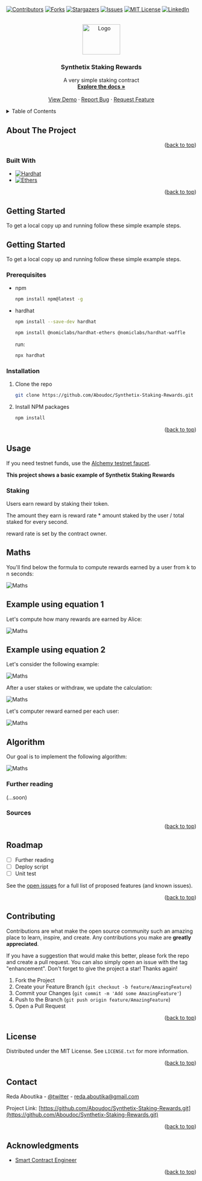 <a name="readme-top"></a>

[![Contributors][contributors-shield]][contributors-url]
[![Forks][forks-shield]][forks-url]
[![Stargazers][stars-shield]][stars-url]
[![Issues][issues-shield]][issues-url]
[![MIT License][license-shield]][license-url]
[![LinkedIn][linkedin-shield]][linkedin-url]

<!-- PROJECT LOGO -->
<br />
<div align="center">
  <a href="https://github.com/Aboudoc/Synthetix-Staking-Rewards.git">
    <img src="images/logo.png" alt="Logo" width="100" height="80">
  </a>

<h3 align="center">Synthetix Staking Rewards</h3>

  <p align="center">
    A very simple staking contract 
    <br />
    <a href="https://github.com/Aboudoc/Synthetix-Staking-Rewards"><strong>Explore the docs »</strong></a>
    <br />
    <br />
    <a href="https://github.com/Aboudoc/Synthetix-Staking-Rewards">View Demo</a>
    ·
    <a href="https://github.com/Aboudoc/Synthetix-Staking-Rewards/issues">Report Bug</a>
    ·
    <a href="https://github.com/Aboudoc/Synthetix-Staking-Rewards/issues">Request Feature</a>
  </p>
</div>

<!-- TABLE OF CONTENTS -->
<details>
  <summary>Table of Contents</summary>
  <ol>
    <li>
      <a href="#about-the-project">About The Project</a>
      <ul>
        <li><a href="#built-with">Built With</a></li>
      </ul>
    </li>
    <li>
      <a href="#getting-started">Getting Started</a>
      <ul>
        <li><a href="#prerequisites">Prerequisites</a></li>
        <li><a href="#installation">Installation</a></li>
      </ul>
    </li>
    <li><a href="#usage">Usage</a></li>
    <li><a href="#roadmap">Roadmap</a></li>
    <li><a href="#contributing">Contributing</a></li>
    <li><a href="#license">License</a></li>
    <li><a href="#contact">Contact</a></li>
    <li><a href="#acknowledgments">Acknowledgments</a></li>
  </ol>
</details>

<!-- ABOUT THE PROJECT -->

## About The Project

<p align="right">(<a href="#readme-top">back to top</a>)</p>

### Built With

- [![Hardhat][Hardhat]][Hardhat-url]
- [![Ethers][Ethers.js]][Ethers-url]

<p align="right">(<a href="#readme-top">back to top</a>)</p>

<!-- GETTING STARTED -->

## Getting Started

To get a local copy up and running follow these simple example steps.

## Getting Started

To get a local copy up and running follow these simple example steps.

### Prerequisites

- npm

  ```sh
  npm install npm@latest -g
  ```

- hardhat

  ```sh
  npm install --save-dev hardhat
  ```

  ```sh
  npm install @nomiclabs/hardhat-ethers @nomiclabs/hardhat-waffle
  ```

  run:

  ```sh
  npx hardhat
  ```

### Installation

1. Clone the repo
   ```sh
   git clone https://github.com/Aboudoc/Synthetix-Staking-Rewards.git
   ```
2. Install NPM packages
   ```sh
   npm install
   ```

<p align="right">(<a href="#readme-top">back to top</a>)</p>

<!-- USAGE EXAMPLES -->

## Usage

If you need testnet funds, use the [Alchemy testnet faucet](https://goerlifaucet.com/).

**This project shows a basic example of Synthetix Staking Rewards**

### Staking

Users earn reward by staking their token.

The amount they earn is reward rate \* amount staked by the user / total staked for every second.

reward rate is set by the contract owner.

## Maths

You'll find below the formula to compute rewards earned by a user from k to n seconds:

<div>
 <img src="images/math01.png" alt="Maths">
 </div>

## Example using equation 1

Let's compute how many rewards are earned by Alice:

<div>
 <img src="images/math01bis.png" alt="Maths">
 </div>

## Example using equation 2

Let's consider the following example:

<div>
 <img src="images/maths01.png" alt="Maths">
 </div>

After a user stakes or withdraw, we update the calculation:

<div>
 <img src="images/math02.png" alt="Maths">
 </div>

Let's computer reward earned per each user:

<div>
 <img src="images/math03.png" alt="Maths">
 </div>

## Algorithm

Our goal is to implement the following algorithm:

<div>
 <img src="images/math04.png" alt="Maths">
 </div>

### Further reading

(...soon)

### Sources

<p align="right">(<a href="#readme-top">back to top</a>)</p>

<!-- ROADMAP -->

## Roadmap

- [ ] Further reading
- [ ] Deploy script
- [ ] Unit test

See the [open issues](https://github.com/Aboudoc/Synthetix-Staking-Rewards.git/issues) for a full list of proposed features (and known issues).

<p align="right">(<a href="#readme-top">back to top</a>)</p>

<!-- CONTRIBUTING -->

## Contributing

Contributions are what make the open source community such an amazing place to learn, inspire, and create. Any contributions you make are **greatly appreciated**.

If you have a suggestion that would make this better, please fork the repo and create a pull request. You can also simply open an issue with the tag "enhancement".
Don't forget to give the project a star! Thanks again!

1. Fork the Project
2. Create your Feature Branch (`git checkout -b feature/AmazingFeature`)
3. Commit your Changes (`git commit -m 'Add some AmazingFeature'`)
4. Push to the Branch (`git push origin feature/AmazingFeature`)
5. Open a Pull Request

<p align="right">(<a href="#readme-top">back to top</a>)</p>

<!-- LICENSE -->

## License

Distributed under the MIT License. See `LICENSE.txt` for more information.

<p align="right">(<a href="#readme-top">back to top</a>)</p>

<!-- CONTACT -->

## Contact

Reda Aboutika - [@twitter](https://twitter.com/AboutikaR) - reda.aboutika@gmail.com

Project Link: [https://github.com/Aboudoc/Synthetix-Staking-Rewards.git](https://github.com/Aboudoc/Synthetix-Staking-Rewards.git)

<p align="right">(<a href="#readme-top">back to top</a>)</p>

<!-- ACKNOWLEDGMENTS -->

## Acknowledgments

- [Smart Contract Engineer](https://www.smartcontract.engineer/)

<p align="right">(<a href="#readme-top">back to top</a>)</p>

<!-- MARKDOWN LINKS & IMAGES -->
<!-- https://www.markdownguide.org/basic-syntax/#reference-style-links -->

[contributors-shield]: https://img.shields.io/github/contributors/Aboudoc/Synthetix-Staking-Rewards.svg?style=for-the-badge
[contributors-url]: https://github.com/Aboudoc/Synthetix-Staking-Rewards/graphs/contributors
[forks-shield]: https://img.shields.io/github/forks/Aboudoc/Synthetix-Staking-Rewards.svg?style=for-the-badge
[forks-url]: https://github.com/Aboudoc/Synthetix-Staking-Rewards/network/members
[stars-shield]: https://img.shields.io/github/stars/Aboudoc/Synthetix-Staking-Rewards.svg?style=for-the-badge
[stars-url]: https://github.com/Aboudoc/Synthetix-Staking-Rewards/stargazers
[issues-shield]: https://img.shields.io/github/issues/Aboudoc/Synthetix-Staking-Rewards.svg?style=for-the-badge
[issues-url]: https://github.com/Aboudoc/Synthetix-Staking-Rewards/issues
[license-shield]: https://img.shields.io/github/license/Aboudoc/Synthetix-Staking-Rewards.svg?style=for-the-badge
[license-url]: https://github.com/Aboudoc/Synthetix-Staking-Rewards/blob/master/LICENSE.txt
[linkedin-shield]: https://img.shields.io/badge/-LinkedIn-black.svg?style=for-the-badge&logo=linkedin&colorB=555
[linkedin-url]: https://www.linkedin.com/in/r%C3%A9da-aboutika-34305453/?originalSubdomain=fr
[product-screenshot]: https://ethereum.org/static/28214bb68eb5445dcb063a72535bc90c/9019e/hero.webp
[Hardhat]: https://img.shields.io/badge/Hardhat-20232A?style=for-the-badge&logo=hardhat&logoColor=61DAFB
[Hardhat-url]: https://hardhat.org/
[Ethers.js]: https://img.shields.io/badge/ethers.js-000000?style=for-the-badge&logo=ethersdotjs&logoColor=white
[Ethers-url]: https://docs.ethers.org/v5/
[Vue.js]: https://img.shields.io/badge/Vue.js-35495E?style=for-the-badge&logo=vuedotjs&logoColor=4FC08D
[Vue-url]: https://vuejs.org/
[Angular.io]: https://img.shields.io/badge/Angular-DD0031?style=for-the-badge&logo=angular&logoColor=white
[Angular-url]: https://angular.io/
[Svelte.dev]: https://img.shields.io/badge/Svelte-4A4A55?style=for-the-badge&logo=svelte&logoColor=FF3E00
[Svelte-url]: https://svelte.dev/
[Laravel.com]: https://img.shields.io/badge/Laravel-FF2D20?style=for-the-badge&logo=laravel&logoColor=white
[Laravel-url]: https://laravel.com
[Bootstrap.com]: https://img.shields.io/badge/Bootstrap-563D7C?style=for-the-badge&logo=bootstrap&logoColor=white
[Bootstrap-url]: https://getbootstrap.com
[JQuery.com]: https://img.shields.io/badge/jQuery-0769AD?style=for-the-badge&logo=jquery&logoColor=white
[JQuery-url]: https://jquery.com
